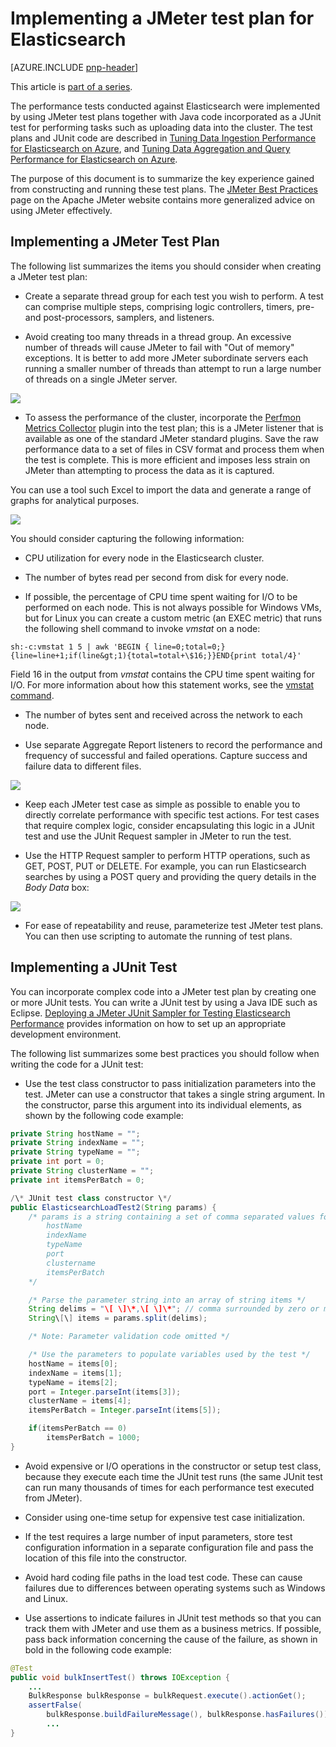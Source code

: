 <properties
   pageTitle="Implementing a JMeter test plan for Elasticsearch | Microsoft Azure"
   description="How to run performance tests for Elasticsearch with JMeter."
   services=""
   documentationCenter="na"
   authors="dragon119"
   manager="bennage"
   editor=""
   tags=""/>

<tags
   ms.service="guidance"
   ms.devlang="na"
   ms.topic="article"
   ms.tgt_pltfrm="na"
   ms.workload="na"
   ms.date="07/21/2016"
   ms.author="masashin" />
   
# Implementing a JMeter test plan for Elasticsearch

[AZURE.INCLUDE [pnp-header](../../includes/guidance-pnp-header-include.md)]

This article is [part of a series](guidance-elasticsearch.md). 

The performance tests conducted against Elasticsearch were implemented by using JMeter test plans 
together with Java code incorporated as a JUnit test for performing tasks such as uploading data into 
the cluster. The test plans and JUnit code are described in [Tuning Data Ingestion Performance for Elasticsearch on Azure][], and 
[Tuning Data Aggregation and Query Performance for Elasticsearch on Azure][].

The purpose of this document is to summarize the key experience gained from constructing and running 
these test plans. The [JMeter Best Practices](http://jmeter.apache.org/usermanual/best-practices.html) 
page on the Apache JMeter website contains more generalized advice on using JMeter effectively.

## Implementing a JMeter Test Plan

The following list summarizes the items you should consider when creating a JMeter test plan:

- Create a separate thread group for each test you wish to perform. A test can comprise multiple steps, 
comprising logic controllers, timers, pre- and post-processors, samplers, and listeners.

- Avoid creating too many threads in a thread group. An excessive number of threads will cause 
JMeter to fail with "Out of memory" exceptions. It is better to add more JMeter subordinate servers 
each running a smaller number of threads than attempt to run a large number of threads on a single 
JMeter server.

![](./media/guidance-elasticsearch/jmeter-testing1.png)

- To assess the performance of the cluster, incorporate the 
[Perfmon Metrics Collector](http://jmeter-plugins.org/wiki/PerfMon/) plugin into the test plan; 
this is a JMeter listener that is available as one of the standard JMeter standard plugins. 
Save the raw performance data to a set of files in CSV format and process them when the test is complete. 
This is more efficient and imposes less strain on JMeter than attempting to process the data as it is 
captured. 

You can use a tool such Excel to import the data and generate a range of graphs for analytical purposes.

![](./media/guidance-elasticsearch/jmeter-testing2.png)

You should consider capturing the following information:

- CPU utilization for every node in the Elasticsearch cluster.

- The number of bytes read per second from disk for every node.

- If possible, the percentage of CPU time spent waiting for I/O to be performed on each node. 
This is not always possible for Windows VMs, but for Linux you can create a custom metric (an EXEC metric) 
that runs the following shell command to invoke *vmstat* on a node:

```Shell
sh:-c:vmstat 1 5 | awk 'BEGIN { line=0;total=0;}{line=line+1;if(line&gt;1){total=total+\$16;}}END{print total/4}'
```

Field 16 in the output from *vmstat* contains the CPU time spent waiting for I/O. For more information 
about how this statement works, see the [vmstat command](http://linuxcommand.org/man_pages/vmstat8.html).

- The number of bytes sent and received across the network to each node.

- Use separate Aggregate Report listeners to record the performance and frequency of successful and 
failed operations. Capture success and failure data to different files.

![](./media/guidance-elasticsearch/jmeter-testing3.png)

- Keep each JMeter test case as simple as possible to enable you to directly correlate performance 
with specific test actions. For test cases that require complex logic, consider encapsulating 
this logic in a JUnit test and use the JUnit Request sampler in JMeter to run the test.

- Use the HTTP Request sampler to perform HTTP operations, such as GET, POST, PUT or DELETE. 
For example, you can run Elasticsearch searches by using a POST query and providing the query 
details in the *Body Data* box:

![](./media/guidance-elasticsearch/jmeter-testing4.png)

- For ease of repeatability and reuse, parameterize test JMeter test plans. You can then use 
scripting to automate the running of test plans.

## Implementing a JUnit Test

You can incorporate complex code into a JMeter test plan by creating one or more JUnit tests. 
You can write a JUnit test by using a Java IDE such as Eclipse. [Deploying a JMeter JUnit Sampler for Testing Elasticsearch Performance][]
provides information on how to set up an appropriate development environment.

The following list summarizes some best practices you should follow when writing the code for a 
JUnit test:

- Use the test class constructor to pass initialization parameters into the test. JMeter can use a 
constructor that takes a single string argument. In the constructor, parse this argument into its 
individual elements, as shown by the following code example:

```Java
private String hostName = "";
private String indexName = "";
private String typeName = "";
private int port = 0;
private String clusterName = "";
private int itemsPerBatch = 0;

/\* JUnit test class constructor \*/
public ElasticsearchLoadTest2(String params) {
	/* params is a string containing a set of comma separated values for:
		hostName
		indexName
		typeName
		port
		clustername
		itemsPerBatch
	*/

    /* Parse the parameter string into an array of string items */
	String delims = "\[ \]\*,\[ \]\*"; // comma surrounded by zero or more spaces
	String\[\] items = params.split(delims);

    /* Note: Parameter validation code omitted */

	/* Use the parameters to populate variables used by the test */
	hostName = items[0];
	indexName = items[1];
	typeName = items[2];
	port = Integer.parseInt(items[3]);
	clusterName = items[4];
	itemsPerBatch = Integer.parseInt(items[5]);

	if(itemsPerBatch == 0)
		itemsPerBatch = 1000;
}
```

- Avoid expensive or I/O operations in the constructor or setup test class, because they execute 
each time the JUnit test runs (the same JUnit test can run many thousands of times for each 
performance test executed from JMeter).

- Consider using one-time setup for expensive test case initialization.

- If the test requires a large number of input parameters, store test configuration information
in a separate configuration file and pass the location of this file into the constructor.

- Avoid hard coding file paths in the load test code. These can cause failures due to differences 
between operating systems such as Windows and Linux.

- Use assertions to indicate failures in JUnit test methods so that you can track them with 
JMeter and use them as a business metrics. If possible, pass back information concerning the cause 
of the failure, as shown in bold in the following code example:

```Java
@Test
public void bulkInsertTest() throws IOException {
	...
	BulkResponse bulkResponse = bulkRequest.execute().actionGet();
	assertFalse(
		bulkResponse.buildFailureMessage(), bulkResponse.hasFailures());
		...
}
```

[Running Elasticsearch on Azure]: guidance-elasticsearch-running-on-azure.md
[Tuning Data Ingestion Performance for Elasticsearch on Azure]: guidance-elasticsearch-tuning-data-ingestion-performance.md
[Deploying a JMeter JUnit Sampler for Testing Elasticsearch Performance]: guidance-elasticsearch-deploying-jmeter-junit-sampler.md
[Tuning Data Aggregation and Query Performance for Elasticsearch on Azure]: guidance-elasticsearch-tuning-data-aggregation-and-query-performance.md
